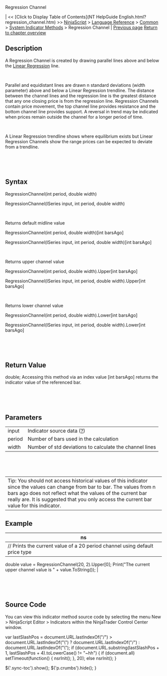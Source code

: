﻿










 


Regression Channel







| &lt;&lt; [Click to Display Table of Contents](NT HelpGuide English.html?regression_channel.htm) &gt;&gt;
 [NinjaScript](ninjascript.htm) &gt; [Language Reference](language_reference_wip.htm) &gt; [Common](common.htm) &gt; [System Indicator Methods](indicators.htm) &gt;
Regression Channel | [Previous page](rate_of_change_roc.htm)
[Return to chapter overview](indicators.htm)










Description
-----------


A Regression Channel is created by drawing parallel lines above and below the [Linear Regression](linear_regression.htm) line. 


 


Parallel and equidistant lines are drawn n standard deviations (width parameter) above and below a Linear Regression trendline. The distance between the channel lines and the regression line is the greatest distance that any one closing price is from the regression line. Regression Channels contain price movement, the top channel line provides resistance and the bottom channel line provides support. A reversal in trend may be indicated when prices remain outside the channel for a longer period of time. 


 


A Linear Regression trendline shows where equilibrium exists but Linear Regression Channels show the range prices can be expected to deviate from a trendline. 


 


 


Syntax
------


RegressionChannel(int period, double width)  

RegressionChannel(ISeries<double> input, int period, double width)  

   

Returns default midline value  

RegressionChannel(int period, double width)[int barsAgo]  

RegressionChannel(ISeries<double> input, int period, double width)[int barsAgo]  

   

Returns upper channel value  

RegressionChannel(int period, double width).Upper[int barsAgo]  

RegressionChannel(ISeries<double> input, int period, double width).Upper[int barsAgo]  

   

Returns lower channel value  

RegressionChannel(int period, double width).Lower[int barsAgo]  

RegressionChannel(ISeries<double> input, int period, double width).Lower[int barsAgo]


 


 


Return Value
------------


double; Accessing this method via an index value [int barsAgo] returns the indicator value of the referenced bar.


 


 


Parameters
----------




|  |  |
| --- | --- |
| input | Indicator source data ([?](valid_input_data_for_indicator.htm)) |
| period | Number of bars used in the calculation |
| width | Number of std deviations to calculate the channel lines |



 


 




|  |
| --- |
| Tip: You should not access historical values of this indicator since the values can change from bar to bar. The values from n bars ago does not reflect what the values of the current bar really are. It is suggested that you only access the current bar value for this indicator. |





Example
-------




| ns |
| --- |
| // Prints the current value of a 20 period channel using default price type
double value = RegressionChannel(20, 2).Upper[0];
Print("The current upper channel value is " + value.ToString()); |



 


 


Source Code
-----------


You can view this indicator method source code by selecting the menu New &gt; NinjaScript Editor &gt; Indicators within the NinjaTrader Control Center window.





 
 var lastSlashPos = document.URL.lastIndexOf("/") &gt; document.URL.lastIndexOf("\\") ? document.URL.lastIndexOf("/") : document.URL.lastIndexOf("\\");
 if (document.URL.substring(lastSlashPos + 1, lastSlashPos + 4).toLowerCase() != "~hh") {
 if (document.all) setTimeout(function() {
 nsrInit();
 }, 20);
 else nsrInit();
 }
 
 
 $('.sync-toc').show();
 $('p.crumbs').hide();
 }
 
 
 



</double></double></double></double>
